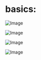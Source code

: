 # basics: 
![Image](https://github.com/user-attachments/assets/5b6d5d07-cbb9-46b3-aa98-94578b2d7a15)

![Image](https://github.com/user-attachments/assets/06d9b13e-eb07-41c7-8944-a1e1c409f9ea)

![Image](https://github.com/user-attachments/assets/b7b174f8-9ae6-4cee-a651-546b8aa2d2e2)

![Image](https://github.com/user-attachments/assets/ff0b7857-d0a1-434d-b519-0ae63fe69332)



